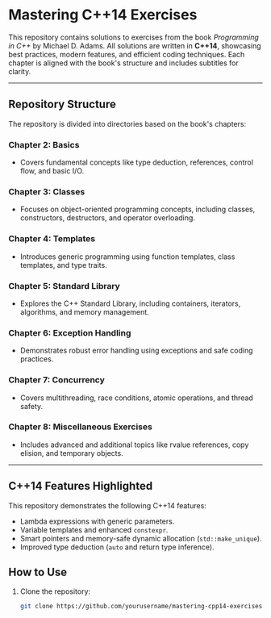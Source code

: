# Mastering C++14 Exercises

This repository contains solutions to exercises from the book *Programming in C++* by Michael D. Adams. All solutions are written in **C++14**, showcasing best practices, modern features, and efficient coding techniques. Each chapter is aligned with the book's structure and includes subtitles for clarity.

---

## Repository Structure
The repository is divided into directories based on the book's chapters:

### **Chapter 2: Basics**
- Covers fundamental concepts like type deduction, references, control flow, and basic I/O.

### **Chapter 3: Classes**
- Focuses on object-oriented programming concepts, including classes, constructors, destructors, and operator overloading.

### **Chapter 4: Templates**
- Introduces generic programming using function templates, class templates, and type traits.

### **Chapter 5: Standard Library**
- Explores the C++ Standard Library, including containers, iterators, algorithms, and memory management.

### **Chapter 6: Exception Handling**
- Demonstrates robust error handling using exceptions and safe coding practices.

### **Chapter 7: Concurrency**
- Covers multithreading, race conditions, atomic operations, and thread safety.

### **Chapter 8: Miscellaneous Exercises**
- Includes advanced and additional topics like rvalue references, copy elision, and temporary objects.

---

## C++14 Features Highlighted
This repository demonstrates the following C++14 features:
- Lambda expressions with generic parameters.
- Variable templates and enhanced `constexpr`.
- Smart pointers and memory-safe dynamic allocation (`std::make_unique`).
- Improved type deduction (`auto` and return type inference).

## How to Use
1. Clone the repository:
   ```bash
   git clone https://github.com/yourusername/mastering-cpp14-exercises.git
